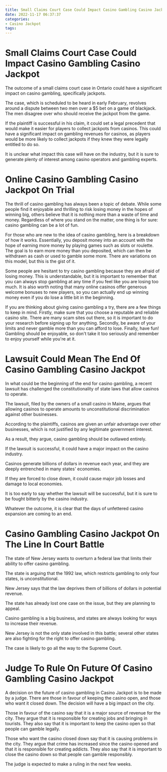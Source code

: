 ```yaml
---
title: Small Claims Court Case Could Impact Casino Gambling Casino Jackpot
date: 2022-11-17 06:37:37
categories:
- Casino Jackpot
tags:
---
```



#  Small Claims Court Case Could Impact Casino Gambling Casino Jackpot

The outcome of a small claims court case in Ontario could have a significant impact on casino gambling, specifically jackpots.

The case, which is scheduled to be heard in early February, revolves around a dispute between two men over a $5 bet on a game of blackjack. The men disagree over who should receive the jackpot from the game.

If the plaintiff is successful in his claim, it could set a legal precedent that would make it easier for players to collect jackpots from casinos. This could have a significant impact on gambling revenues for casinos, as players would be more likely to collect jackpots if they knew they were legally entitled to do so.

It is unclear what impact this case will have on the industry, but it is sure to generate plenty of interest among casino operators and gambling experts.

#  Online Casino Gambling Casino Jackpot On Trial

The thrill of casino gambling has always been a topic of debate. While some people find it enjoyable and thrilling to risk losing money in the hopes of winning big, others believe that it is nothing more than a waste of time and money. Regardless of where you stand on the matter, one thing is for sure: casino gambling can be a lot of fun.

For those who are new to the idea of casino gambling, here is a breakdown of how it works. Essentially, you deposit money into an account with the hope of earning more money by playing games such as slots or roulette. The goal is to earn more money than you deposited, which can then be withdrawn as cash or used to gamble some more. There are variations on this model, but this is the gist of it.

Some people are hesitant to try casino gambling because they are afraid of losing money. This is understandable, but it is important to remember that you can always stop gambling at any time if you feel like you are losing too much. It is also worth noting that many online casinos offer generous welcome bonuses to new players, so you can actually end up winning money even if you do lose a little bit in the beginning.

If you are thinking about giving casino gambling a try, there are a few things to keep in mind. Firstly, make sure that you choose a reputable and reliable casino site. There are many scam sites out there, so it is important to do your research before signing up for anything. Secondly, be aware of your limits and never gamble more than you can afford to lose. Finally, have fun! Gambling should be enjoyable, so don't take it too seriously and remember to enjoy yourself while you're at it.

#  Lawsuit Could Mean The End Of Casino Gambling Casino Jackpot

In what could be the beginning of the end for casino gambling, a recent lawsuit has challenged the constitutionality of state laws that allow casinos to operate.

The lawsuit, filed by the owners of a small casino in Maine, argues that allowing casinos to operate amounts to unconstitutional discrimination against other businesses.

According to the plaintiffs, casinos are given an unfair advantage over other businesses, which is not justified by any legitimate government interest.

As a result, they argue, casino gambling should be outlawed entirely.

If the lawsuit is successful, it could have a major impact on the casino industry.

Casinos generate billions of dollars in revenue each year, and they are deeply entrenched in many states' economies.

If they are forced to close down, it could cause major job losses and damage to local economies.

It is too early to say whether the lawsuit will be successful, but it is sure to be fought bitterly by the casino industry.

Whatever the outcome, it is clear that the days of unfettered casino expansion are coming to an end.

#  Casino Gambling Casino Jackpot On The Line In Court Battle

The state of New Jersey wants to overturn a federal law that limits their ability to offer casino gambling.

The state is arguing that the 1992 law, which restricts gambling to only four states, is unconstitutional.

New Jersey says that the law deprives them of billions of dollars in potential revenue.

The state has already lost one case on the issue, but they are planning to appeal.

Casino gambling is a big business, and states are always looking for ways to increase their revenue.

New Jersey is not the only state involved in this battle; several other states are also fighting for the right to offer casino gambling.

The case is likely to go all the way to the Supreme Court.

#  Judge To Rule On Future Of Casino Gambling Casino Jackpot

A decision on the future of casino gambling in Casino Jackpot is to be made by a judge. There are those in favour of keeping the casino open, and those who want it closed down. The decision will have a big impact on the city.

Those in favour of the casino say that it is a major source of revenue for the city. They argue that it is responsible for creating jobs and bringing in tourists. They also say that it is important to keep the casino open so that people can gamble legally.

Those who want the casino closed down say that it is causing problems in the city. They argue that crime has increased since the casino opened and that it is responsible for creating addicts. They also say that it is important to close the casino down so that people can gamble responsibly.

The judge is expected to make a ruling in the next few weeks.